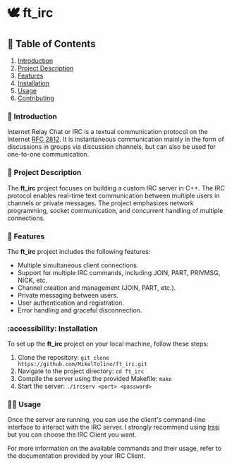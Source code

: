#  🕊️ ft_irc

## 🛂 Table of Contents

1. [Introduction](#introduction)
2. [Project Description](#project-description)
3. [Features](#features)
4. [Installation](#installation)
5. [Usage](#usage)
6. [Contributing](#contributing)

### 🦮 Introduction

Internet Relay Chat or IRC is a textual communication protocol on the Internet [RFC 2812](https://www.rfc-editor.org/rfc/rfc2812).
It is instantaneous communication mainly in the form of discussions in groups via discussion channels, but can also be used for one-to-one communication.

### 📑 Project Description

The **ft_irc** project focuses on building a custom IRC server in C++. The IRC protocol enables real-time text communication between multiple users in channels or private messages. The project emphasizes network programming, socket communication, and concurrent handling of multiple connections.

### 🔖 Features

The **ft_irc** project includes the following features:

- Multiple simultaneous client connections.
- Support for multiple IRC commands, including JOIN, PART, PRIVMSG, NICK, etc.
- Channel creation and management (JOIN, PART, etc.).
- Private messaging between users.
- User authentication and registration.
- Error handling and graceful disconnection.

### :accessibility: Installation

To set up the **ft_irc** project on your local machine, follow these steps:

1. Clone the repository: `git clone https://github.com/MikelTolino/ft_irc.git`
2. Navigate to the project directory: `cd ft_irc`
3. Compile the server using the provided Makefile: `make`
5. Start the server: `./ircserv <port> <password>`

### 💁‍♂️ Usage

Once the server are running, you can use the client's command-line interface to interact with the IRC server. I strongly recommend using [Irssi](https://irssi.org/) but you can choose the IRC Client you want.

For more information on the available commands and their usage, refer to the documentation provided by your IRC Client.
